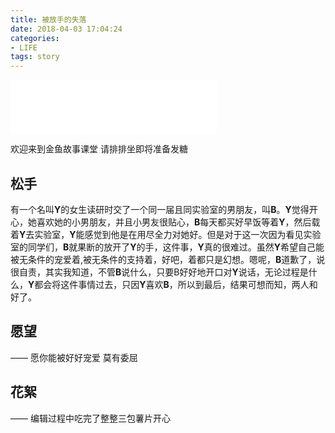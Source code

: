 ```yaml
---
title: 被放手的失落
date: 2018-04-03 17:04:24
categories: 
- LIFE
tags: story
---
```


<iframe frameborder="no" border="0" marginwidth="0" marginheight="0" width=330 height=86 src="//music.163.com/outchain/player?type=2&id=28427066&auto=0&height=66"></iframe>

欢迎来到金鱼故事课堂 请排排坐即将准备发糖

## 松手
有一个名叫**Y**的女生读研时交了一个同一届且同实验室的男朋友，叫**B**。**Y**觉得开心，她喜欢她的小男朋友，并且小男友很贴心，**B**每天都买好早饭等着**Y**，然后载着**Y**去实验室，**Y**能感觉到他是在用尽全力对她好。但是对于这一次因为看见实验室的同学们，**B**就果断的放开了**Y**的手，这件事，**Y**真的很难过。虽然**Y**希望自己能被无条件的宠爱着,被无条件的支持着，好吧，着都只是幻想。嗯呢，**B**道歉了，说很自责，其实我知道，不管**B**说什么，只要B好好地开口对**Y**说话，无论过程是什么，**Y**都会将这件事情过去，只因**Y**喜欢**B**，所以到最后，结果可想而知，两人和好了。


## 愿望
—— 愿你能被好好宠爱 莫有委屈


## 花絮
—— 编辑过程中吃完了整整三包薯片开心